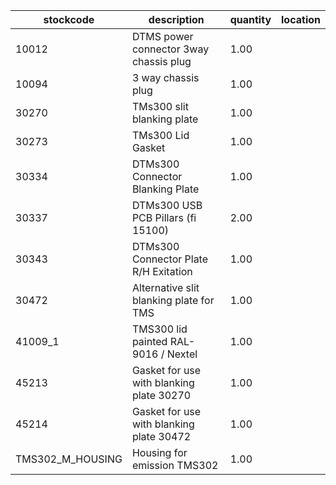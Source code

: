 |stockcode|description|quantity|location|
|---------|-----------|--------|--------|
|10012|DTMS power connector 3way chassis plug|1.00||
|10094|3 way chassis plug|1.00||
|30270|TMs300 slit blanking plate|1.00||
|30273|TMs300 Lid Gasket|1.00||
|30334|DTMs300 Connector Blanking Plate|1.00||
|30337|DTMs300 USB PCB Pillars (fi 15100)|2.00||
|30343|DTMs300 Connector Plate R/H Exitation|1.00||
|30472|Alternative slit blanking plate for TMS|1.00||
|41009_1|TMS300 lid painted RAL-9016 / Nextel|1.00||
|45213|Gasket for use with blanking plate 30270|1.00||
|45214|Gasket for use with blanking plate 30472|1.00||
|TMS302_M_HOUSING|Housing for emission TMS302|1.00||
